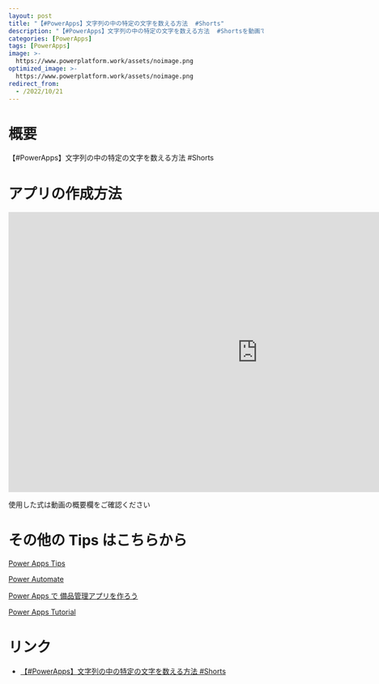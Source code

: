 ```yaml
---
layout: post
title: "【#PowerApps】文字列の中の特定の文字を数える方法  #Shorts"
description: "【#PowerApps】文字列の中の特定の文字を数える方法  #Shortsを動画で分かりやすく解説"
categories: [PowerApps]
tags: [PowerApps]
image: >-
  https://www.powerplatform.work/assets/noimage.png
optimized_image: >-
  https://www.powerplatform.work/assets/noimage.png
redirect_from:
  - /2022/10/21
---
```



#  概要

【#PowerApps】文字列の中の特定の文字を数える方法  #Shorts


# アプリの作成方法

<iframe width="983" height="553" src="https://www.youtube.com/embed/TerxrVKB1fA" title="YouTube video player" frameborder="0" allow="accelerometer; autoplay; clipboard-write; encrypted-media; gyroscope; picture-in-picture" allowfullscreen></iframe>


使用した式は動画の概要欄をご確認ください


# その他の Tips はこちらから

[Power Apps Tips](https://www.youtube.com/watch?v=VrAQf3JQ7yM&list=PLVhFi1fb3DqakSLVMn22DDcySXh9jtzi- )


[Power Automate](https://www.youtube.com/watch?v=-YnJYT0ASEM&list=PLVhFi1fb3Dqbzic6GieqnLFgD3aTj-eHA)


[Power Apps で 備品管理アプリを作ろう](https://www.youtube.com/playlist?list=PLVhFi1fb3DqZM3HKb8Hea6XEL96990Fyn)


[Power Apps Tutorial](https://www.youtube.com/playlist?list=PLVhFi1fb3DqalxpL974VvAJvV4iWoSbe_)


# リンク


- [【#PowerApps】文字列の中の特定の文字を数える方法  #Shorts](https://www.youtube.com/watch?v=TerxrVKB1fA)

